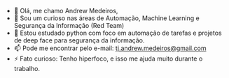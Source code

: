 - 👋 Olá, me chamo Andrew Medeiros,
- 👀 Sou um curioso nas áreas de Automação, Machine Learning e Segurança da Informação (Red Team)
- 🌱 Estou estudado python com foco em automação de tarefas e projetos de deep face para segurança da informação.
- 📫 Pode me encontrar pelo e-mail: tj.andrew.medeiros@gmail.com
- ⚡ Fato curioso: Tenho hiperfoco, e isso me ajuda muito durante o trabalho. 

<!---
DrewWookie/DrewWookie is a ✨ special ✨ repository because its `README.md` (this file) appears on your GitHub profile.
You can click the Preview link to take a look at your changes.
--->
